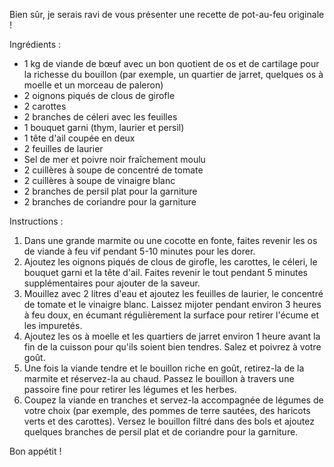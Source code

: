 Bien sûr, je serais ravi de vous présenter une recette de pot-au-feu originale !

Ingrédients :

* 1 kg de viande de bœuf avec un bon quotient de os et de cartilage pour la richesse du bouillon (par exemple, un quartier de jarret, quelques os à moelle et un morceau de paleron)
* 2 oignons piqués de clous de girofle
* 2 carottes
* 2 branches de céleri avec les feuilles
* 1 bouquet garni (thym, laurier et persil)
* 1 tête d'ail coupée en deux
* 2 feuilles de laurier
* Sel de mer et poivre noir fraîchement moulu
* 2 cuillères à soupe de concentré de tomate
* 2 cuillères à soupe de vinaigre blanc
* 2 branches de persil plat pour la garniture
* 2 branches de coriandre pour la garniture

Instructions :

1. Dans une grande marmite ou une cocotte en fonte, faites revenir les os de viande à feu vif pendant 5-10 minutes pour les dorer.
2. Ajoutez les oignons piqués de clous de girofle, les carottes, le céleri, le bouquet garni et la tête d'ail. Faites revenir le tout pendant 5 minutes supplémentaires pour ajouter de la saveur.
3. Mouillez avec 2 litres d'eau et ajoutez les feuilles de laurier, le concentré de tomate et le vinaigre blanc. Laissez mijoter pendant environ 3 heures à feu doux, en écumant régulièrement la surface pour retirer l'écume et les impuretés.
4. Ajoutez les os à moelle et les quartiers de jarret environ 1 heure avant la fin de la cuisson pour qu'ils soient bien tendres. Salez et poivrez à votre goût.
5. Une fois la viande tendre et le bouillon riche en goût, retirez-la de la marmite et réservez-la au chaud. Passez le bouillon à travers une passoire fine pour retirer les légumes et les herbes.
6. Coupez la viande en tranches et servez-la accompagnée de légumes de votre choix (par exemple, des pommes de terre sautées, des haricots verts et des carottes). Versez le bouillon filtré dans des bols et ajoutez quelques branches de persil plat et de coriandre pour la garniture.

Bon appétit !